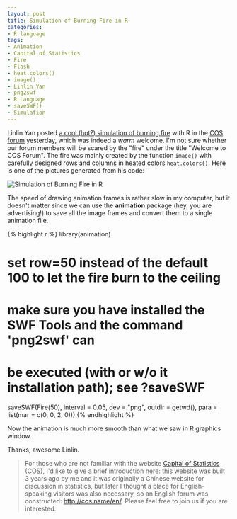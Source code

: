 ```yaml
---
layout: post
title: Simulation of Burning Fire in R
categories:
- R language
tags:
- Animation
- Capital of Statistics
- Fire
- Flash
- heat.colors()
- image()
- Linlin Yan
- png2swf
- R Language
- saveSWF()
- Simulation
---
```


Linlin Yan posted [a cool (hot?) simulation of burning fire](http://cos.name/en/topic/the-first-r-code-here) with R in the [COS forum](http://cos.name/en/) yesterday, which was indeed a _warm_ welcome. I'm not sure whether our forum members will be scared by the "fire" under the title "Welcome to COS Forum". The fire was mainly created by the function `image()` with carefully designed rows and columns in heated colors `heat.colors()`. Here is one of the pictures generated from his code:

![Simulation of Burning Fire in R](http://i.imgur.com/A0hAC.png)

The speed of drawing animation frames is rather slow in my computer, but it doesn't matter since we can use the **animation** package (hey, you are advertising!) to save all the image frames and convert them to a single animation file.

{% highlight r %}
library(animation)
# set row=50 instead of the default 100 to let the fire burn to the ceiling
# make sure you have installed the SWF Tools and the command 'png2swf' can
#    be executed (with or w/o it installation path); see ?saveSWF
saveSWF(Fire(50), interval = 0.05, dev = "png", outdir = getwd(),
    para = list(mar = c(0, 0, 2, 0)))
{% endhighlight %}

Now the animation is much more smooth than what we saw in R graphics window.

Thanks, awesome Linlin.

> For those who are not familiar with the website [Capital of Statistics](http://cos.name/) (COS), I'd like to give a brief introduction here: this website was built 3 years ago by me and it was originally a Chinese website for discussion in statistics, but later I thought a place for English-speaking visitors was also necessary, so an English forum was constructed: <http://cos.name/en/>. Please feel free to join us if you are interested.

